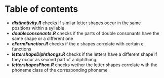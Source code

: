# Table of contents

- ***distinctivity.R***     checks if similar letter shapes occur in the same positions within a syllable  
- ***doubleconsonants.R***     checks if the parts of double consonants have the same shape or a different one  
- ***eFormFunction.R***     checks if the e shapes correlate with certain e functions  
- ***lettershapeDiphthongs.R***     checks if the letters have a different shape if they occur as second part of a diphthong  
- ***lettershapesPhon.R***     checks wether the letter shapes correlate with the phoneme class of the corresponding phoneme  
